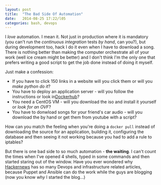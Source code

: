 ```yaml
---
layout: post
title:  "The Bad Side Of Automation"
date:   2014-08-25 17:22/l05
categories: bash, devops
---
```


I *love* automation. 
I mean it. Not just in production where it is mandatory (you can't run the *continuous integration*
tests *by hand*, can you?), but during development too, hack I do it even when I have to download a song.
There is nothing better than making the computer
orchestrate all of your work (well ice cream might be better) and I don't think
I'm the only one that prefers writing a good script
to get the job done instead of doing it myself.

Just make a confession:
* If you have to click 150 links in a website will you click them or will you *make python do it*?
* You have to deploy an application server - will you follow the instructions or look in[Dockerhub](https://hub.docker.com/)?
* You need a CentOS VM - will you download the iso and install it yourself or *look for an OVF*?
* You have to donwload songs for your friend's car audio - will you download the by hand or get them from youtube with a script?

How can you match the feeling when you're doing a `docker pull` 
instead of downloading the source for an application, building it,
configuring the database and then seeing it not working because you had to add
a rule to iptables?

But there is one bad side to so much automation - **the waiting**.
I can't count the times when I've opened 4 shells, typed in some commands and then
started staring out of the window. Have you ever wondered why [Hackernews](https://news.ycombinator.com/)
has so many Devops and infrastructure related articles, because Puppet and Ansible can do the work
while the guys are blogging (now you know *why* I started the blog...)